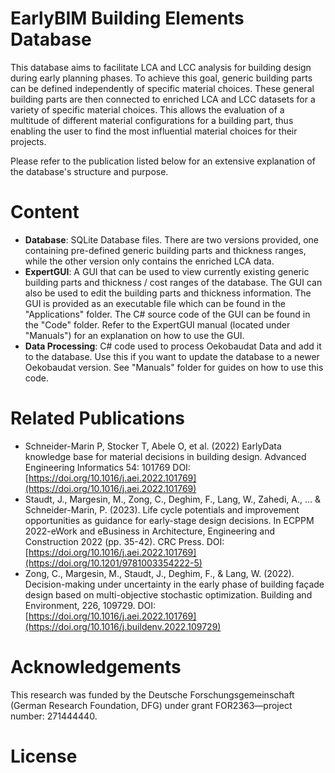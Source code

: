 # EarlyBIM Building Elements Database
This database aims to facilitate LCA and LCC analysis for building design during early planning phases. To achieve this goal, generic building parts can be defined independently of specific material choices. These general building parts are then connected to enriched LCA and LCC datasets for a variety of specific material choices. This allows the evaluation of a multitude of different material configurations for a building part, thus enabling the user to find the most influential material choices for their projects.

Please refer to the publication listed below for an extensive explanation of the database's structure and purpose.

# Content
* **Database**: SQLite Database files. There are two versions provided, one containing pre-defined generic building parts and thickness ranges, while the other version only contains the enriched LCA data.
* **ExpertGUI**: A GUI that can be used to view currently existing generic building parts and thickness / cost ranges of the database. The GUI can also be used to edit the building parts and thickness information. The GUI is provided as an executable file which can be found in the "Applications" folder. The C# source code of the GUI can be found in the "Code" folder. Refer to the ExpertGUI manual (located under "Manuals") for an explanation on how to use the GUI. 
* **Data Processing**: C# code used to process Oekobaudat Data and add it to the database. Use this if you want to update the database to a newer Oekobaudat version. See "Manuals" folder for guides on how to use this code.

# Related Publications
* Schneider-Marin P, Stocker T, Abele O, et al. (2022) EarlyData knowledge base for material decisions in building design. Advanced Engineering Informatics 54: 101769
DOI: [https://doi.org/10.1016/j.aei.2022.101769](https://doi.org/10.1016/j.aei.2022.101769)
* Staudt, J., Margesin, M., Zong, C., Deghim, F., Lang, W., Zahedi, A., ... & Schneider-Marin, P. (2023). Life cycle potentials and improvement opportunities as guidance for early-stage design decisions. In ECPPM 2022-eWork and eBusiness in Architecture, Engineering and Construction 2022 (pp. 35-42). CRC Press.
DOI: [https://doi.org/10.1016/j.aei.2022.101769](https://doi.org/10.1201/9781003354222-5)
* Zong, C., Margesin, M., Staudt, J., Deghim, F., & Lang, W. (2022). Decision-making under uncertainty in the early phase of building façade design based on multi-objective stochastic optimization. Building and Environment, 226, 109729.
DOI: [https://doi.org/10.1016/j.aei.2022.101769](https://doi.org/10.1016/j.buildenv.2022.109729)

# Acknowledgements
This research was funded by the Deutsche Forschungsgemeinschaft
(German Research Foundation, DFG) under grant FOR2363—project
number: 271444440. 

# License


